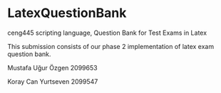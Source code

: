 # LatexQuestionBank
ceng445 scripting language, Question Bank for Test Exams in Latex

This submission consists of our phase 2 implementation of latex exam question bank.

Mustafa Uğur Özgen
2099653

Koray Can Yurtseven
2099547
